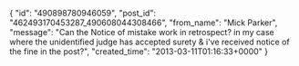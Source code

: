  {
   "id": "490898780946059",
   "post_id": "462493170453287_490608044308466",
   "from_name": "Mick Parker",
   "message": "Can the Notice of mistake work in retrospect? in my case where the unidentified judge has accepted surety & i've received notice of the fine in the post?",
   "created_time": "2013-03-11T01:16:33+0000"
 }
